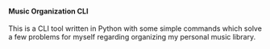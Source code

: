 #### Music Organization CLI
This is a CLI tool written in Python with some simple commands which solve a few problems for myself regarding organizing my personal music library.
